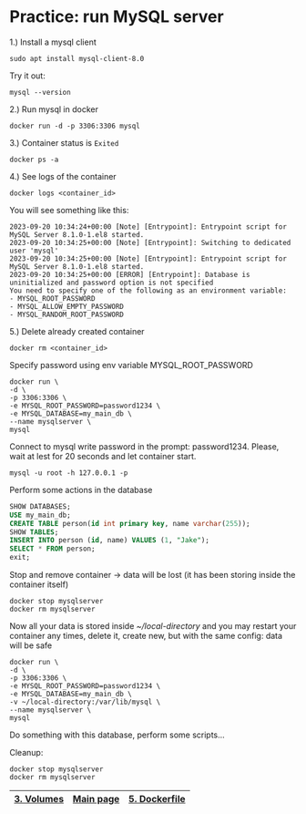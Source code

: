 # Practice: run MySQL server


1.) Install a mysql client
```shell
sudo apt install mysql-client-8.0
```
Try it out:
```shell
mysql --version
```

2.) Run mysql in docker
```shell
docker run -d -p 3306:3306 mysql
```
3.) Container status is ```Exited```
```shell
docker ps -a
```

4.) See logs of the container
```shell
docker logs <container_id>
```

You will see something like this:

```
2023-09-20 10:34:24+00:00 [Note] [Entrypoint]: Entrypoint script for MySQL Server 8.1.0-1.el8 started.
2023-09-20 10:34:25+00:00 [Note] [Entrypoint]: Switching to dedicated user 'mysql'
2023-09-20 10:34:25+00:00 [Note] [Entrypoint]: Entrypoint script for MySQL Server 8.1.0-1.el8 started.
2023-09-20 10:34:25+00:00 [ERROR] [Entrypoint]: Database is uninitialized and password option is not specified
You need to specify one of the following as an environment variable:
- MYSQL_ROOT_PASSWORD
- MYSQL_ALLOW_EMPTY_PASSWORD
- MYSQL_RANDOM_ROOT_PASSWORD
```

5.) Delete already created container
```
docker rm <container_id>
```

Specify password using env variable MYSQL_ROOT_PASSWORD
```shell
docker run \
-d \
-p 3306:3306 \
-e MYSQL_ROOT_PASSWORD=password1234 \
-e MYSQL_DATABASE=my_main_db \
--name mysqlserver \
mysql
```

Connect to mysql write password in the prompt: password1234.
Please, wait at lest for 20 seconds and let container start.
```
mysql -u root -h 127.0.0.1 -p
```

Perform some actions in the database
```sql
SHOW DATABASES;
USE my_main_db;
CREATE TABLE person(id int primary key, name varchar(255));
SHOW TABLES;
INSERT INTO person (id, name) VALUES (1, "Jake");
SELECT * FROM person;
exit;
```



Stop and remove container -> data will be lost (it has been storing inside the container itself)
```
docker stop mysqlserver
docker rm mysqlserver
```

Now all your data is stored inside _~/local-directory_
and you may restart your container any times, delete it, create new,
but with the same config: data will be safe
```shell
docker run \
-d \
-p 3306:3306 \
-e MYSQL_ROOT_PASSWORD=password1234 \
-e MYSQL_DATABASE=my_main_db \
-v ~/local-directory:/var/lib/mysql \
--name mysqlserver \
mysql
```

Do something with this database, perform some scripts...

Cleanup:
```
docker stop mysqlserver
docker rm mysqlserver
```

| [3. Volumes](3_volumes.md) | [Main page](README.md) | [5. Dockerfile](5_Dockerfile.md) |
|----------------------------|------------------------|----------------------------------|

